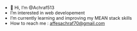- 👋 Hi, I’m @Achraf513
- I’m interested in web developement
- I’m currently learning and improving my MEAN stack skills
- How to reach me : affesachraf70@gmail.com
